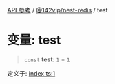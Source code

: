 [API 参考](../wiki/Home) / [@142vip/nest-redis](../wiki/@142vip.nest-redis) / test

# 变量: test

> `const` **test**: `1` = `1`

定义于: [index.ts:1](https://github.com/142vip/core-x/blob/58a4aca72f73ebc92491a458c9b83754486dc296/packages/nest-redis/src/index.ts#L1)
